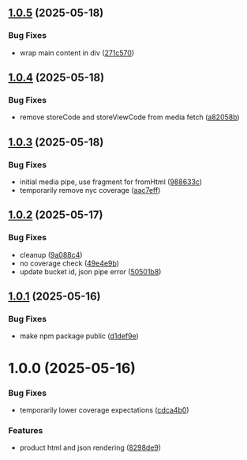 ## [1.0.5](https://github.com/adobe-rnd/helix-product-pipeline/compare/v1.0.4...v1.0.5) (2025-05-18)


### Bug Fixes

* wrap main content in div ([271c570](https://github.com/adobe-rnd/helix-product-pipeline/commit/271c57005687ef34310df34f17511059424f25fa))

## [1.0.4](https://github.com/adobe-rnd/helix-product-pipeline/compare/v1.0.3...v1.0.4) (2025-05-18)


### Bug Fixes

* remove storeCode and storeViewCode from media fetch ([a82058b](https://github.com/adobe-rnd/helix-product-pipeline/commit/a82058bcba93718e59822d9d408dd6f7c4bbe479))

## [1.0.3](https://github.com/adobe-rnd/helix-product-pipeline/compare/v1.0.2...v1.0.3) (2025-05-18)


### Bug Fixes

* initial media pipe, use fragment for fromHtml ([988633c](https://github.com/adobe-rnd/helix-product-pipeline/commit/988633cebd9cd249d9ede817e2ea82427dec1cbf))
* temporarily remove nyc coverage ([aac7eff](https://github.com/adobe-rnd/helix-product-pipeline/commit/aac7effd31ff9960995827c533edab072ad7dee0))

## [1.0.2](https://github.com/adobe-rnd/helix-product-pipeline/compare/v1.0.1...v1.0.2) (2025-05-17)


### Bug Fixes

* cleanup ([9a088c4](https://github.com/adobe-rnd/helix-product-pipeline/commit/9a088c40d3dca30762713519663a6e4fcfea3af4))
* no coverage check ([49e4e9b](https://github.com/adobe-rnd/helix-product-pipeline/commit/49e4e9bb0b0773ab36906a7d1389fcaf1210a850))
* update bucket id, json pipe error ([50501b8](https://github.com/adobe-rnd/helix-product-pipeline/commit/50501b87052a7722b600e1a0f7f64a23c117680f))

## [1.0.1](https://github.com/adobe-rnd/helix-product-pipeline/compare/v1.0.0...v1.0.1) (2025-05-16)


### Bug Fixes

* make npm package public ([d1def9e](https://github.com/adobe-rnd/helix-product-pipeline/commit/d1def9ed903f40609a0dcfa7df7bf8b197892452))

# 1.0.0 (2025-05-16)


### Bug Fixes

* temporarily lower coverage expectations ([cdca4b0](https://github.com/adobe-rnd/helix-product-pipeline/commit/cdca4b03c02fa6ab07317d8f6eca09c2f10d1fc2))


### Features

* product html and json rendering ([8298de9](https://github.com/adobe-rnd/helix-product-pipeline/commit/8298de97cea486f0f9f2cda9535b434f5c0de260))
